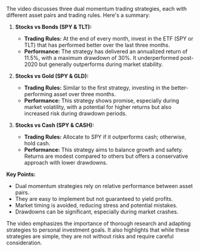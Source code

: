 The video discusses three dual momentum trading strategies, each with different asset pairs and trading rules. Here's a summary:

1. **Stocks vs Bonds (SPY & TLT):**
   - **Trading Rules:** At the end of every month, invest in the ETF (SPY or TLT) that has performed better over the last three months.
   - **Performance:** The strategy has delivered an annualized return of 11.5%, with a maximum drawdown of 30%. It underperformed post-2020 but generally outperforms during market stability.

2. **Stocks vs Gold (SPY & GLD):**
   - **Trading Rules:** Similar to the first strategy, investing in the better-performing asset over three months.
   - **Performance:** This strategy shows promise, especially during market volatility, with a potential for higher returns but also increased risk during drawdown periods.

3. **Stocks vs Cash (SPY & CASH):**
   - **Trading Rules:** Allocate to SPY if it outperforms cash; otherwise, hold cash.
   - **Performance:** This strategy aims to balance growth and safety. Returns are modest compared to others but offers a conservative approach with lower drawdowns.

**Key Points:**
- Dual momentum strategies rely on relative performance between asset pairs.
- They are easy to implement but not guaranteed to yield profits.
- Market timing is avoided, reducing stress and potential mistakes.
- Drawdowns can be significant, especially during market crashes.

The video emphasizes the importance of thorough research and adapting strategies to personal investment goals. It also highlights that while these strategies are simple, they are not without risks and require careful consideration.
